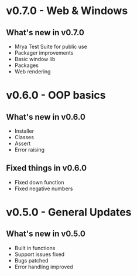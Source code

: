 # v0.7.0 - Web & Windows
## What's new in v0.7.0
- Mrya Test Suite for public use
- Packager improvements
- Basic window lib
- Packages
- Web rendering

# v0.6.0 - OOP basics
## What's new in v0.6.0
- Installer
- Classes
- Assert
- Error raising
## Fixed things in v0.6.0
- Fixed down function
- Fixed negative numbers

# v0.5.0 - General Updates
## What's new in v0.5.0
- Built in functions
- Support issues fixed
- Bugs patched
- Error handling improved